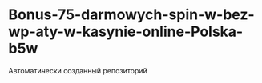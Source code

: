 # Bonus-75-darmowych-spin-w-bez-wp-aty-w-kasynie-online-Polska-b5w
Автоматически созданный репозиторий
